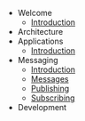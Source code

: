 
- Welcome
    - [Introduction](/welcome/intro.md)
- Architecture
- Applications
    - [Introduction](/applications/intro.md)
- Messaging
    - [Introduction](/messaging/intro.md)
    - [Messages](/messaging/messages.md)
    - [Publishing](/messaging/publish.md)
    - [Subscribing](/messaging/subscribe.md)
- Development
